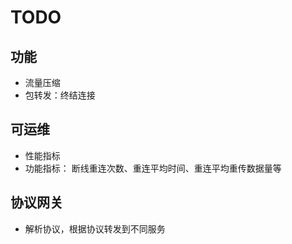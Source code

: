 # TODO

## 功能
* 流量压缩
* 包转发：终结连接
  
## 可运维
* 性能指标
* 功能指标： 断线重连次数、重连平均时间、重连平均重传数据量等
  
## 协议网关
* 解析协议，根据协议转发到不同服务